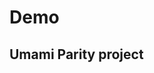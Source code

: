 
# Demo

## Umami Parity project

<!--
Let's get started with DruxtSite and the Umami Parity project.
-->
